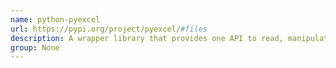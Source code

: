 ```yaml
---
name: python-pyexcel
url: https://pypi.org/project/pyexcel/#files
description: A wrapper library that provides one API to read, manipulate and writedata in different excel formats.
group: None
---
```

